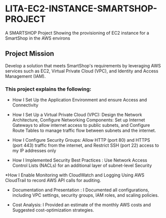 # LITA-EC2-INSTANCE-SMARTSHOP-PROJECT

A SMARTSHOP Project Showing the provisioning of EC2 instance for a SmartShop in the AWS environs

## Project Mission

Develop a solution that meets SmartShop's requirements by leveraging AWS services such as EC2,
Virtual Private Cloud (VPC), and Identity and Access Management (IAM).

### This project explains the following:

- How I Set Up the Application Environment and ensure Access and Connectivity

- How I Set Up a Virtual Private Cloud (VPC): Design the Network Architecture, Configure Networking Components:
  Set up Internet Gateways to allow internet access to public subnets, and
  Configure Route Tables to manage traffic flow between subnets and the internet.

- How I Configure Security Groups: Allow HTTP (port 80) and HTTPS (port 443) traffic from the internet, and
  Restrict SSH (port 22) access to my IP addresses only

- How I Implemented Security Best Practices : Use Network Access Control Lists (NACLs) for an additional layer of subnet-level Security

\*How I Enable Monitoring with CloudWatch and Logging Using AWS CloudTrail to record AWS API calls for auditing.

- Documentation and Presentation : I Documented all configurations, including VPC settings, security groups, IAM roles, and
  scaling policies.

- Cost Analysis: I Provided an estimate of the monthly AWS costs and Suggested cost-optimization strategies.